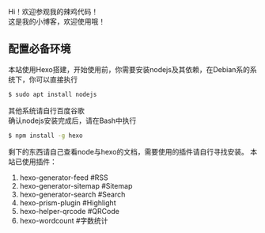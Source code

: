 Hi！欢迎参观我的辣鸡代码！  
这是我的小博客，欢迎使用哦！
## 配置必备环境
本站使用Hexo搭建，开始使用前，你需要安装nodejs及其依赖，在Debian系的系统下，你可以直接执行
```bash
$ sudo apt install nodejs
```
其他系统请自行百度谷歌  
确认nodejs安装完成后，请在Bash中执行
```bash
$ npm install -g hexo
```
剩下的东西请自己查看node与hexo的文档，需要使用的插件请自行寻找安装。
本站已使用插件：
1. hexo-generator-feed #RSS
2. hexo-generator-sitemap #Sitemap
3. hexo-generator-search #Search
4. hexo-prism-plugin #Highlight
5. hexo-helper-qrcode #QRCode
6. hexo-wordcount #字数统计
